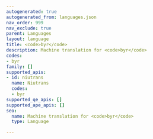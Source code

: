 ```yaml
---
autogenerated: true
autogenerated_from: languages.json
nav_order: 999
nav_exclude: true
parent: Languages
layout: language
title: <code>byr</code>
description: Machine translation for <code>byr</code>
codes:
- byr
family: []
supported_apis:
- id: niutrans
  name: Niutrans
  codes:
  - byr
supported_qe_apis: []
supported_ape_apis: []
seo:
  name: Machine translation for <code>byr</code>
  type: Language

---
```


